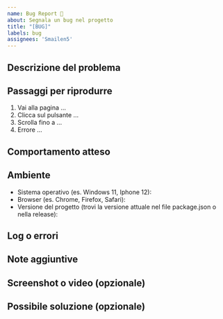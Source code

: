 ```yaml
---
name: Bug Report 🐞
about: Segnala un bug nel progetto
title: "[BUG]"
labels: bug
assignees: 'Smailen5'
---
```


## Descrizione del problema

<!-- Spiega cosa non funziona -->

## Passaggi per riprodurre
1. Vai alla pagina ...
2. Clicca sul pulsante ...
3. Scrolla fino a ...
4. Errore ...

## Comportamento atteso

<!-- Cosa ti aspettavi che succedesse -->

## Ambiente

- Sistema operativo (es. Windows 11, Iphone 12):
- Browser (es. Chrome, Firefox, Safari):
- Versione del progetto (trovi la versione attuale nel file package.json o nella release):

## Log o errori

<!-- Eventuali messaggi di errore o log utili -->

## Note aggiuntive

<!-- Qualsiasi altra info utile -->

## Screenshot o video (opzionale)

<!-- Screenshot o video che mostra il problema -->

## Possibile soluzione (opzionale)

<!-- Se hai una soluzione, spiega come può essere risolto -->
